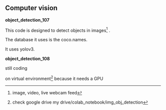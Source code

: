 ## Computer vision

**object_detection_107** 

This code is designed to detect objects in images[^1] .

The database it uses is the coco.names.

It uses yolov3.



**object_detection_108**

still coding

on virtual environment[^2] because it needs a GPU















[^1]: image, video, live webcam feed
[^2]: check google drive my drive/colab_notebook/img_obj_detection



